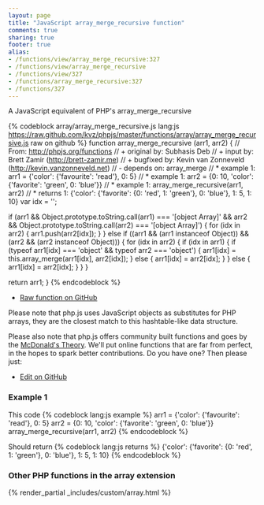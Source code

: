 ```yaml
---
layout: page
title: "JavaScript array_merge_recursive function"
comments: true
sharing: true
footer: true
alias:
- /functions/view/array_merge_recursive:327
- /functions/view/array_merge_recursive
- /functions/view/327
- /functions/array_merge_recursive:327
- /functions/327
---
```

<!-- Generated by Rakefile:build -->
A JavaScript equivalent of PHP's array_merge_recursive

{% codeblock array/array_merge_recursive.js lang:js https://raw.github.com/kvz/phpjs/master/functions/array/array_merge_recursive.js raw on github %}
function array_merge_recursive (arr1, arr2) {
  // From: http://phpjs.org/functions
  // +   original by: Subhasis Deb
  // +      input by: Brett Zamir (http://brett-zamir.me)
  // +   bugfixed by: Kevin van Zonneveld (http://kevin.vanzonneveld.net)
  // -    depends on: array_merge
  // *     example 1: arr1 = {'color': {'favourite': 'read'}, 0: 5}
  // *     example 1: arr2 = {0: 10, 'color': {'favorite': 'green', 0: 'blue'}}
  // *     example 1: array_merge_recursive(arr1, arr2)
  // *     returns 1: {'color': {'favorite': {0: 'red', 1: 'green'}, 0: 'blue'}, 1: 5, 1: 10}
  var idx = '';

  if (arr1 && Object.prototype.toString.call(arr1) === '[object Array]' &&
    arr2 && Object.prototype.toString.call(arr2) === '[object Array]') {
    for (idx in arr2) {
      arr1.push(arr2[idx]);
    }
  } else if ((arr1 && (arr1 instanceof Object)) && (arr2 && (arr2 instanceof Object))) {
    for (idx in arr2) {
      if (idx in arr1) {
        if (typeof arr1[idx] === 'object' && typeof arr2 === 'object') {
          arr1[idx] = this.array_merge(arr1[idx], arr2[idx]);
        } else {
          arr1[idx] = arr2[idx];
        }
      } else {
        arr1[idx] = arr2[idx];
      }
    }
  }

  return arr1;
}
{% endcodeblock %}

 - [Raw function on GitHub](https://github.com/kvz/phpjs/blob/master/functions/array/array_merge_recursive.js)

Please note that php.js uses JavaScript objects as substitutes for PHP arrays, they are 
the closest match to this hashtable-like data structure. 

Please also note that php.js offers community built functions and goes by the 
[McDonald's Theory](https://medium.com/what-i-learned-building/9216e1c9da7d). We'll put online 
functions that are far from perfect, in the hopes to spark better contributions. 
Do you have one? Then please just: 

 - [Edit on GitHub](https://github.com/kvz/phpjs/edit/master/functions/array/array_merge_recursive.js)

### Example 1
This code
{% codeblock lang:js example %}
arr1 = {'color': {'favourite': 'read'}, 0: 5}
arr2 = {0: 10, 'color': {'favorite': 'green', 0: 'blue'}}
array_merge_recursive(arr1, arr2)
{% endcodeblock %}

Should return
{% codeblock lang:js returns %}
{'color': {'favorite': {0: 'red', 1: 'green'}, 0: 'blue'}, 1: 5, 1: 10}
{% endcodeblock %}


### Other PHP functions in the array extension
{% render_partial _includes/custom/array.html %}
